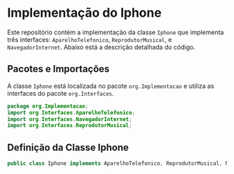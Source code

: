 # Implementação do Iphone

Este repositório contém a implementação da classe `Iphone` que implementa três interfaces: `AparelhoTelefonico`, `ReprodutorMusical`, e `NavegadorInternet`. Abaixo está a descrição detalhada  do código.

## Pacotes e Importações

A classe `Iphone` está localizada no pacote `org.Implementacao` e utiliza as interfaces do pacote `org.Interfaces`.

```java
package org.Implementacao;
import org.Interfaces.AparelhoTelefonico;
import org.Interfaces.NavegadorInternet;
import org.Interfaces.ReprodutorMusical;
```

## Definição da Classe Iphone
```java
public class Iphone implements AparelhoTelefonico, ReprodutorMusical, NavegadorInternet{
```
